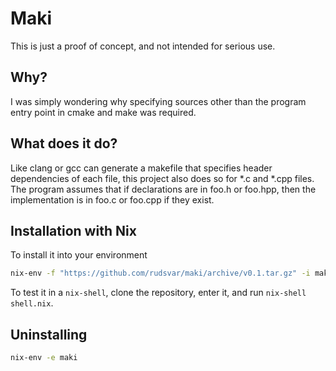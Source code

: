 # Maki

This is just a proof of concept, and not intended for serious use.

## Why?
I was simply wondering why specifying sources other than the program entry point in cmake and make was required.

## What does it do?
Like clang or gcc can generate a makefile that specifies header dependencies of each file, this project also does so for *.c and *.cpp files.
The program assumes that if declarations are in foo.h or foo.hpp, then the implementation is in foo.c or foo.cpp if they exist.

## Installation with Nix
To install it into your environment

```bash
nix-env -f "https://github.com/rudsvar/maki/archive/v0.1.tar.gz" -i maki
```

To test it in a `nix-shell`, clone the repository, enter it, and run `nix-shell shell.nix`.

## Uninstalling
```bash
nix-env -e maki
```
